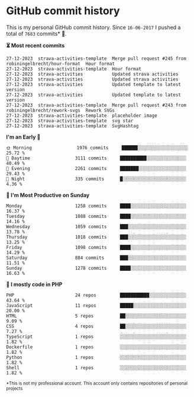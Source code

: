 # GitHub commit history
This is my personal GitHub commit history. Since <!--START_SECTION:first-commit-date-->`16-06-2017`<!--END_SECTION:first-commit-date--> I pushed a total of <!--START_SECTION:total-commit-count-->`7683`<!--END_SECTION:total-commit-count--> commits* 🎉.

<!--START_SECTION:most-recent-commits-->
**⏳ Most recent commits**
                                        
```text
27-12-2023  strava-activities-template  Merge pull request #245 from robiningelbrecht/hour-format  Hour format
27-12-2023  strava-activities-template  Hour format
27-12-2023  strava-activities           Updated strava activities
27-12-2023  strava-activities           Updated strava activities
27-12-2023  strava-activities           Updated template to latest version
27-12-2023  strava-activities           Updated template to latest version
27-12-2023  strava-activities-template  Merge pull request #243 from robiningelbrecht/rework-svgs  Rework SVGs
27-12-2023  strava-activities-template  placeholder image
27-12-2023  strava-activities-template  svg star
27-12-2023  strava-activities-template  SvgHashtag
```
<!--END_SECTION:most-recent-commits-->  

<!--START_SECTION:commits-per-day-time-->
**I&#039;m an Early 🐤**

```text
🌞 Morning                 1976 commits     ██████░░░░░░░░░░░░░░░░░░░   25.72 %
🌆 Daytime                 3111 commits     ██████████░░░░░░░░░░░░░░░   40.49 %
🌃 Evening                 2261 commits     ███████░░░░░░░░░░░░░░░░░░   29.43 %
🌙 Night                   335 commits      █░░░░░░░░░░░░░░░░░░░░░░░░   4.36 %
```
<!--END_SECTION:commits-per-day-time-->  

<!--START_SECTION:commits-per-weekday-->
**📅 I&#039;m Most Productive on Sunday**

```text
Monday                    1258 commits     ████░░░░░░░░░░░░░░░░░░░░░   16.37 %
Tuesday                   1088 commits     ████░░░░░░░░░░░░░░░░░░░░░   14.16 %
Wednesday                 1059 commits     ███░░░░░░░░░░░░░░░░░░░░░░   13.78 %
Thursday                  1018 commits     ███░░░░░░░░░░░░░░░░░░░░░░   13.25 %
Friday                    1098 commits     ████░░░░░░░░░░░░░░░░░░░░░   14.29 %
Saturday                  884 commits      ███░░░░░░░░░░░░░░░░░░░░░░   11.51 %
Sunday                    1278 commits     ████░░░░░░░░░░░░░░░░░░░░░   16.63 %
```
<!--END_SECTION:commits-per-weekday-->  

<!--START_SECTION:repos-per-language-->
**💬 I mostly code in PHP**

```text
PHP                       24 repos         ███████████░░░░░░░░░░░░░░   43.64 %
JavaScript                11 repos         █████░░░░░░░░░░░░░░░░░░░░   20.00 %
HTML                      5 repos          ██░░░░░░░░░░░░░░░░░░░░░░░   9.09 %
CSS                       4 repos          ██░░░░░░░░░░░░░░░░░░░░░░░   7.27 %
TypeScript                1 repos          ░░░░░░░░░░░░░░░░░░░░░░░░░   1.82 %
Dockerfile                1 repos          ░░░░░░░░░░░░░░░░░░░░░░░░░   1.82 %
Python                    1 repos          ░░░░░░░░░░░░░░░░░░░░░░░░░   1.82 %
Shell                     1 repos          ░░░░░░░░░░░░░░░░░░░░░░░░░   1.82 %
```
<!--END_SECTION:repos-per-language-->  

<sub>*This is not my professional account. This account only contains repositories of personal projects</sub>

